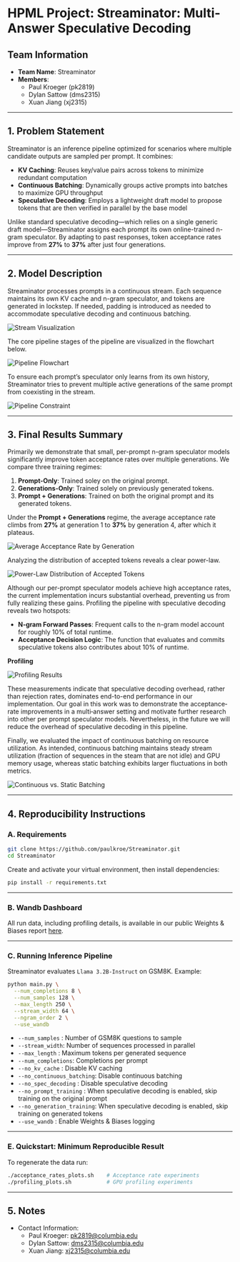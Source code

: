 # HPML Project: Streaminator: Multi-Answer Speculative Decoding

## Team Information
- **Team Name**: Streaminator
- **Members**:
  - Paul Kroeger (pk2819)
  - Dylan Sattow (dms2315)
  - Xuan Jiang (xj2315)

---

## 1. Problem Statement
Streaminator is an inference pipeline optimized for scenarios where multiple candidate outputs are sampled per prompt. It combines:

- **KV Caching**: Reuses key/value pairs across tokens to minimize redundant computation  
- **Continuous Batching**: Dynamically groups active prompts into batches to maximize GPU throughput  
- **Speculative Decoding**: Employs a lightweight draft model to propose tokens that are then verified in parallel by the base model  

Unlike standard speculative decoding—which relies on a single generic draft model—Streaminator assigns each prompt its own online-trained n-gram speculator. By adapting to past responses, token acceptance rates improve from **27%** to **37%** after just four generations.

---

## 2. Model Description

Streaminator processes prompts in a continuous stream. Each sequence maintains its own KV cache and n-gram speculator, and tokens are generated in lockstep. If needed, padding is introduced as needed to accommodate speculative decoding and continuous batching.

![Stream Visualization](./images/pipeline_continuous.jpg)

The core pipeline stages of the pipeline are visualized in the flowchart below.

![Pipeline Flowchart](./images/pipeline_flow.jpg)

To ensure each prompt’s speculator only learns from its own history, Streaminator tries to prevent multiple active generations of the same prompt from coexisting in the stream.

![Pipeline Constraint](./images/pipeline_constraint.jpg)

---

## 3. Final Results Summary


Primarily we demonstrate that small, per-prompt n-gram speculator models significantly improve token acceptance rates over multiple generations. We compare three training regimes:

1. **Prompt-Only**: Trained soley on the original prompt.  
2. **Generations-Only**: Trained solely on previously generated tokens.  
3. **Prompt + Generations**: Trained on both the original prompt and its generated tokens.

Under the **Prompt + Generations** regime, the average acceptance rate climbs from **27%** at generation 1 to **37%** by generation 4, after which it plateaus.

![Average Acceptance Rate by Generation](./images/acceptance_rates.jpeg)

Analyzing the distribution of accepted tokens reveals a clear power-law.

![Power-Law Distribution of Accepted Tokens](./images/token_distribution.jpeg)


Although our per-prompt speculator models achieve high acceptance rates, the current implementation incurs substantial overhead, preventing us from fully realizing these gains. Profiling the pipeline with speculative decoding reveals two hotspots:

- **N-gram Forward Passes**: Frequent calls to the n-gram model account for roughly 10% of total runtime.  
- **Acceptance Decision Logic**: The function that evaluates and commits speculative tokens also contributes about 10% of runtime.

**Profiling**

![Profiling Results](./images/profiling.jpeg)

These measurements indicate that speculative decoding overhead, rather than rejection rates, dominates end-to-end performance in our implementation. Our goal in this work was to demonstrate the acceptance‐rate improvements in a multi‐answer setting and motivate further research into other per prompt speculator models. Nevertheless, in the future we will reduce the overhead of speculative decoding in this pipeline.

Finally, we evaluated the impact of continuous batching on resource utilization. As intended, continuous batching maintains steady stream utilization (fraction of sequences in the steam that are not idle) and GPU memory usage, whereas static batching exhibits larger fluctuations in both metrics.

![Continuous vs. Static Batching](./images/memory_profiling.jpeg)


---

## 4. Reproducibility Instructions

### A. Requirements

```bash
git clone https://github.com/paulkroe/Streaminator.git
cd Streaminator
````

Create and activate your virtual environment, then install dependencies:

```bash
pip install -r requirements.txt
```

---

### B. Wandb Dashboard

All run data, including profiling details, is available in our public Weights & Biases report [here](https://wandb.ai/multi-answer-spec-decoding/pipeline-profiling/reports/Experiment-Data--VmlldzoxMjY4NTAxNw?accessToken=sq40o4vb87nn8q0nsb2itye70gcwankbzh0l0zsk1rl875u5uwgpd88n4xecaw49).

---

### C. Running Inference Pipeline

Streaminator evaluates `Llama 3.2B-Instruct` on GSM8K. Example:

```bash
python main.py \
  --num_completions 8 \
  --num_samples 128 \
  --max_length 250 \
  --stream_width 64 \
  --ngram_order 2 \
  --use_wandb
```

* `--num_samples` : Number of GSM8K questions to sample
* `--stream_width`: Number of sequences processed in parallel
* `--max_length`  : Maximum tokens per generated sequence
* `--num_completions`: Completions per prompt
* `--no_kv_cache` : Disable KV caching
* `--no_continuous_batching`: Disable continuous batching
* `--no_spec_decoding` : Disable speculative decoding
* `--no_prompt_training` : When speculative decoding is enabled, skip training on the original prompt
* `--no_generation_training`: When speculative decoding is enabled, skip training on generated tokens
* `--use_wandb`    : Enable Weights & Biases logging

---

### E. Quickstart: Minimum Reproducible Result

To regenerate the data run:

```bash
./acceptance_rates_plots.sh    # Acceptance rate experiments
./profiling_plots.sh           # GPU profiling experiments
```

---

## 5. Notes
- Contact Information:
  - Paul Kroeger: pk2819@columbia.edu
  - Dylan Sattow: dms2315@columbia.edu
  - Xuan Jiang: xj2315@columbia.edu
